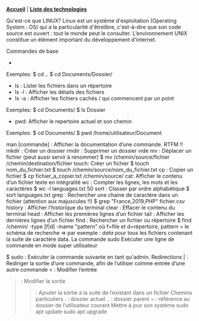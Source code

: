 **[Accueil](/README.md)** | **[Liste des technologies](/cahier.md)**

Qu'est-ce que LINUX?
Linux est un système d'exploitation (Operating System : OS) qui a la particularité d'êtrelibre, c'est-à-dire que
son code source est ouvert : tout le monde peut le consulter. L’environnement UNIX constitue un élément
important du développement d’internet.

Commandes de base
- ```cd : Changer de répertoire

Exemples:
  $ cd ..
  $ cd Documents/Dossier/
  
- ls : Lister les fichiers dans un répertoire
- ls -l : Afficher les détails des fichiers
- ls -a : Afficher les fichiers cachés / qui commencent par un point

Exemples:
  $ cd Documents/
  $ ls 
  Dossier
  
- pwd: Afficher le repertoire actuel et son chemin

Exemples:
  $ cd Documents/
  $ pwd
  /home/utilisateur/Document
  
man [commande] : Afficher la documentation d’une commande. RTFM !!
mkdir : Créer un dossier
rmdir : Supprimer un dossier vide
mv  : Déplacer un fichier (peut aussi servir à renommer)
$ mv /chemin/source/fichier /chemin/destination/fichier
touch: Créer un fichier
$ touch nom_du_fichier.txt
$ touch /chemin/source/nom_du_fichier.txt
cp : Copier un fichier
$ cp fichier_a_copier.txt /chemin/source/
cat: Afficher le contenu d’un fichier texte en intégralité
wc : Compter les lignes, les mots et les caractères
$ wc -l languages.txt
50
sort : Classer par ordre alphabétique
$ sort languages.txt
grep : Rechercher une chaine de caractère dans un fichier (attention aux majuscules !!)
$ grep "France,2019,PHP" fichier.csv
history : Afficher l’historique du terminal
clear : Effacer le contenu du terminal
head : Afficher les premières lignes d’un fichier
tail : Afficher les dernières lignes d’un fichier
find : Rechercher un fichier ou répertoire
 $ find /chemin/ -type [f|d] -iname "pattern" où f=file et d=répertoire, pattern = le schéma de recherche => par exemple : *data* pour tous les fichiers contenant la suite de caractère data.
La commande sudo
Exécuter une ligne de commande en mode super utilisateur

$ sudo <commande> : Exécuter la commande suivante en tant qu'admin.
Redirections
| : Rediriger la sortie d’une commande, afin de l’utiliser comme entrée d’une autre commande
< : Modifier l’entrée
> : Modifier la sortie
>> : Ajouter la sortie à la suite de l’existant dans un fichier
Chemins particuliers
. : dossier actuel
.. : dossier parent
~ : référence au dossier de l’utilisateur courant
Mettre à jour son système
sudo apt update
sudo apt upgrade
